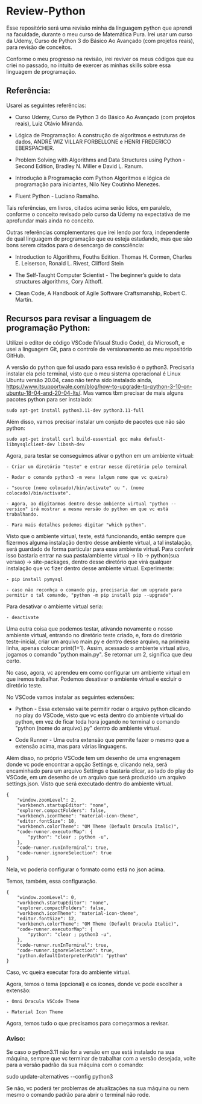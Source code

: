 # Review-Python
Esse repositório será uma revisão minha da linguagem python que aprendi na faculdade, durante o meu curso de Matemática Pura. Irei usar um curso da Udemy, Curso de Python 3 do Básico Ao Avançado (com projetos reais), para revisão de conceitos.

Conforme o meu progresso na revisão, irei reviver os meus códigos que eu criei no passado, no intuito de exercer as minhas skills sobre essa linguagem de programação.

## Referência:
Usarei as seguintes referências:

- Curso Udemy, Curso de Python 3 do Básico Ao Avançado (com projetos reais), Luiz Otávio Miranda.

- Lógica de Programação: A construção de algoritmos e estruturas de dados, ANDRÉ WIZ VILLAR FORBELLONE e HENRI FREDERICO EBERSPACHER.

- Problem Solving with Algorithms and Data Structures using Python - Second Edition, Bradley N. Miller e David L. Ranum.

- Introdução à Programação com Python Algoritmos e lógica de programação para iniciantes, Nilo Ney Coutinho Menezes.

- Fluent Python - Luciano Ramalho. 

Tais referências, em livros, citados acima serão lidos, em paralelo, conforme o conceito revisado pelo curso da Udemy na expectativa de me aprofundar mais ainda no conceito.

Outras referências complementares que irei lendo por fora, independente de qual linguagem de programação que eu esteja estudando, mas que são bons serem citados para o desencargo de consciência:

- Introduction to Algorithms, Fouths Edition. Thomas H. Cormen, Charles E. Leiserson, Ronald L. Rivest, Clifford Stein

- The Self-Taught Computer Scientist - The beginner’s guide to
data structures algorithms, Cory Althoff.

- Clean Code, A Handbook of Agile Software Craftsmanship, Robert C. Martin.


## Recursos para revisar a linguagem de programação Python:
Utilizei o editor de código VSCode (Visual Studio Code), da Microsoft, e usei a linguagem Git, para o controle de versionamento ao meu repositório GitHub.

A versão do python que foi usado para essa revisão é o python3. Precisaria instalar ela pelo terminal, visto que o meu sistema operacional é Linux Ubuntu versão 20.04, caso não tenha sido instalado ainda, https://www.itsupportwale.com/blog/how-to-upgrade-to-python-3-10-on-ubuntu-18-04-and-20-04-lts/. Mas vamos tbm precisar de mais alguns pacotes python para ser instalado:

    sudo apt-get install python3.11-dev python3.11-full

Além disso, vamos precisar instalar um conjuto de pacotes que não são python:

    sudo apt-get install curl build-essential gcc make default-libmysqlclient-dev libssh-dev

Agora, para testar se conseguimos ativar o python em um ambiente virtual:

    - Criar um diretório "teste" e entrar nesse diretório pelo terminal

    - Rodar o comando python3 -m venv (algum nome que vc queira)

    - "source (nome colocado)/bin/activate" ou ". (nome colocado)/bin/activate".

    - Agora, ao digitarmos dentro desse ambiente virtual "python --version" irá mostrar a mesma versão do python em que vc está trabalhando.

    - Para mais detalhes podemos digitar "which python".

Visto que o ambiente virtual, teste, está funcionando, então sempre que fizermos alguma instalação dentro desse ambiente virtual, a tal instalação, será guardado de forma particular para esse ambiente virtual. Para conferir isso bastaria entrar na sua pasta/ambiente virtual -> lib -> python(sua versao) -> site-packages, dentro desse diretório que virá qualquer instalação que vc fizer dentro desse ambiente virtual. Experimente:

    - pip install pymysql

    - caso não reconhça o comando pip, precisaria dar um upgrade para permitir o tal comando, "python -m pip install pip --upgrade".

Para desativar o ambiente virtual seria:

    - deactivate

Uma outra coisa que podemos testar, ativando novamente o nosso ambiente virtual, entrando no diretório teste criado, e, fora do diretório teste-inicial, criar um arquivo main.py e dentro desse arquivo, na primeira linha, apenas colocar print(1+1). Assim, acessado o ambiente virtual ativo, jogamos o comando "python main.py". Se retornar um 2, significa que deu certo.

No caso, agora, vc aprendeu em como configurar um ambiente virtual em que iremos trabalhar. Podemos desativar o ambiente virtual e excluir o diretório teste.

No VSCode vamos instalar as seguintes extensões:

- Python - Essa extensão vai te permitir rodar o arquivo python clicando no play do VSCode, visto que vc está dentro do ambiente virtual do python, em vez de ficar toda hora jogando no terminal o comando "python (nome do arquivo).py" dentro do ambiente virtual.

- Code Runner - Uma outra extensão que permite fazer o mesmo que a extensão acima, mas para várias linguagens.

Além disso, no próprio VSCode tem um desenho de uma engrenagem donde vc pode encontrar a opção Settings e, clicando nela, será encaminhado para um arquivo Settings e bastaria clicar, ao lado do play do VSCode, em um desenho de um arquivo que será produzido um arquivo settings.json. Visto que será executado dentro do ambiente virtual.

    {
        "window.zoomLevel": 2,
        "workbench.startupEditor": "none",
        "explorer.compactFolders": false,
        "workbench.iconTheme": "material-icon-theme",
        "editor.fontSize": 18,
        "workbench.colorTheme": "OM Theme (Default Dracula Italic)",
        "code-runner.executorMap": {
            "python": "clear ; python -u",
        },
        "code-runner.runInTerminal": true,
        "code-runner.ignoreSelection": true
    }

Nela, vc poderia configurar o formato como está no json acima.
 
Temos, também, essa configuração.

    {
        "window.zoomLevel": 0,
        "workbench.startupEditor": "none",
        "explorer.compactFolders": false,
        "workbench.iconTheme": "material-icon-theme",
        "editor.fontSize": 12,
        "workbench.colorTheme": "OM Theme (Default Dracula Italic)",
        "code-runner.executorMap": {
            "python": "clear ; python3 -u",
        },
        "code-runner.runInTerminal": true,
        "code-runner.ignoreSelection": true,
        "python.defaultInterpreterPath": "python"
    }

Caso, vc queira executar fora do ambiente virtual.

Agora, temos o tema (opcional) e os ícones, donde vc pode escolher a extensão:

    - Omni Dracula VSCode Theme

    - Material Icon Theme

Agora, temos tudo o que precisamos para começarmos a revisar.

### Aviso:
Se caso o python3.11 não for a versão em que está instalado na sua máquina, sempre que vc terminar de trabalhar com a versão desejada, volte para a versão padrão da sua máquina com o comando:

sudo update-alternatives --config python3

Se não, vc poderá ter problemas de atualizações na sua máquina ou nem mesmo o comando padrão para abrir o terminal não rode.

